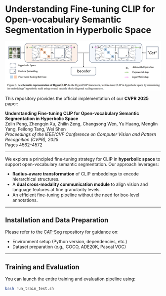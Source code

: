 # Understanding Fine-tuning CLIP for Open-vocabulary Semantic Segmentation in Hyperbolic Space

<p align="center">
  <img src="framework.jpg" alt="Framework" width="600"/>
</p>

This repository provides the official implementation of our **CVPR 2025** paper:

**Understanding Fine-tuning CLIP for Open-vocabulary Semantic Segmentation in Hyperbolic Space**  
Zelin Peng, Zhengqin Xu, Zhilin Zeng, Changsong Wen, Yu Huang, Menglin Yang, Feilong Tang, Wei Shen  
*Proceedings of the IEEE/CVF Conference on Computer Vision and Pattern Recognition (CVPR), 2025*  
Pages 4562–4572

---

We explore a principled fine-tuning strategy for CLIP in **hyperbolic space** to support open-vocabulary semantic segmentation. Our approach leverages:

- **Radius-aware transformation** of CLIP embeddings to encode hierarchical structures.
- A **dual cross-modality communication module** to align vision and language features at fine granularity levels.
- An efficient fine-tuning pipeline without the need for box-level annotations.

---

## Installation and Data Preparation

Please refer to the [CAT-Seg](https://github.com/cvlab-kaist/CAT-Seg) repository for guidance on:

- Environment setup (Python version, dependencies, etc.)
- Dataset preparation (e.g., COCO, ADE20K, Pascal VOC)

---

## Training and Evaluation

You can launch the entire training and evaluation pipeline using:

```bash
bash run_train_test.sh
